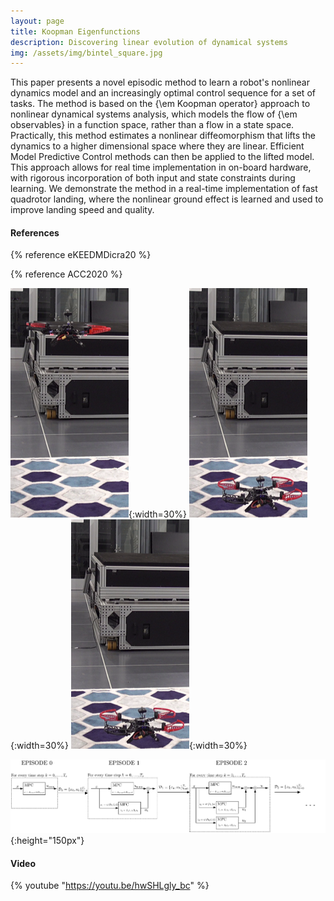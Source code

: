 ```yaml
---
layout: page
title: Koopman Eigenfunctions
description: Discovering linear evolution of dynamical systems
img: /assets/img/bintel_square.jpg
---
```


This paper presents a novel episodic method to learn a robot's nonlinear dynamics model and an increasingly optimal control sequence for a set of tasks.  The method is based on the {\em Koopman operator} approach to nonlinear dynamical systems analysis, which models the flow of {\em observables} in a function space, rather than a flow in a state space.  Practically, this method estimates a nonlinear diffeomorphism that lifts the dynamics to a higher dimensional space where they are linear.  Efficient Model Predictive Control methods can then be applied to the lifted model.  This approach allows for real time implementation in on-board hardware, with rigorous incorporation of both input and state constraints during learning. We demonstrate the method in a real-time implementation of fast quadrotor landing, where the nonlinear ground effect is learned and used to improve landing speed and quality.     

#### References
{% reference eKEEDMDicra20   %} 

{% reference ACC2020   %} 

![d](/assets/img/landing_1.png){:width=30%} ![d](/assets/img/landing_3.png){:width=30%} ![d](/assets/img/landing_3.png){:width=30%}

![d](/assets/img/eKEEDMD.png){:height="150px"}

#### Video

{% youtube "https://youtu.be/hwSHLgly_bc" %}